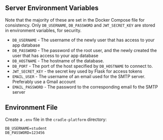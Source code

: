 ## Server Environment Variables

Note that the majority of these are set in the Docker Compose file for consistency. Only `DB_USERNAME`, `DB_PASSWORD` and `JWT_SECRET_KEY` are stored in environment variables, for security.

* `DB_USERNAME` - The username of the newly user that has access to your app database
* `DB_PASSWORD` - The password of the root user, and the newly created the user that has access to your app database
* `DB_HOSTNAME` - The hostname of the database.
* `DB_PORT` - The port of the host specified by `DB_HOSTNAME` to connect to.
* `JWT_SECRET_KEY` - the secret key used by Flask for access tokens
* `EMAIL_USER` - The username of an email used for the SMTP server. Preferably use a Gmail account
* `EMAIL_PASSWORD` - The password to the corresponding email fo the SMTP server

## Environment File
Create a `.env` file in the `cradle-platform` directory:
```
DB_USERNAME=student
DB_PASSWORD=123456
```

